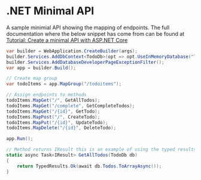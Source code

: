 # .NET Minimal API

A sample minimial API showing the mapping of endpoints. The full documentation where the below snippet has come from can be found at
[Tutorial: Create a minimal API with ASP.NET Core]("https://learn.microsoft.com/en-us/aspnet/core/tutorials/min-web-api?view=aspnetcore-7.0&tabs=visual-studio-code")

```C#
var builder = WebApplication.CreateBuilder(args);
builder.Services.AddDbContext<TodoDb>(opt => opt.UseInMemoryDatabase("TodoList"));
builder.Services.AddDatabaseDeveloperPageExceptionFilter();
var app = builder.Build();

// Create map group
var todoItems = app.MapGroup("/todoitems");

// Assign endpoints to methods
todoItems.MapGet("/", GetAllTodos);
todoItems.MapGet("/complete", GetCompleteTodos);
todoItems.MapGet("/{id}", GetTodo);
todoItems.MapPost("/", CreateTodo);
todoItems.MapPut("/{id}", UpdateTodo);
todoItems.MapDelete("/{id}", DeleteTodo);

app.Run();

// Method returns IResult this is an example of using the typed results API
static async Task<IResult> GetAllTodos(TodoDb db)
{
    return TypedResults.Ok(await db.Todos.ToArrayAsync());
}
```
